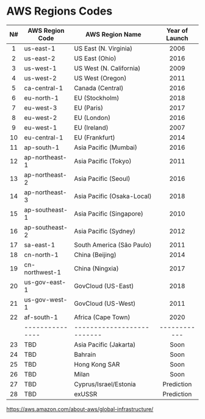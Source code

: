 # AWS Regions Codes

|N#   | AWS Region Code | AWS Region Name            | Year of Launch 
|:---:|-----------------|----------------------------|:--------------:
| 1   | us-east-1       | US East (N. Virginia)      | 2006
| 2   | us-east-2       | US East (Ohio)             | 2016
| 3   | us-west-1       | US West (N. California)    | 2009
| 4   | us-west-2       | US West (Oregon)           | 2011
| 5   | ca-central-1    | Canada (Central)           | 2016
| 6   | eu-north-1      | EU (Stockholm)             | 2018
| 7   | eu-west-3       | EU (Paris)                 | 2017
| 8   | eu-west-2       | EU (London)                | 2016
| 9   | eu-west-1       | EU (Ireland)               | 2007
| 10  | eu-central-1    | EU (Frankfurt)             | 2014
| 11  | ap-south-1      | Asia Pacific (Mumbai)      | 2016
| 12  | ap-northeast-1  | Asia Pacific (Tokyo)       | 2011
| 13  | ap-northeast-2  | Asia Pacific (Seoul)       | 2016
| 14  | ap-northeast-3  | Asia Pacific (Osaka-Local) | 2018
| 15  | ap-southeast-1  | Asia Pacific (Singapore)   | 2010
| 16  | ap-southeast-2  | Asia Pacific (Sydney)      | 2012
| 17  | sa-east-1       | South America (São Paulo)  | 2011
| 18  | cn-north-1      | China (Beijing)            | 2014
| 19  | cn-northwest-1  | China (Ningxia)            | 2017
| 20  | us-gov-east-1   | GovCloud (US-East)         | 2018
| 21  | us-gov-west-1   | GovCloud (US-West)         | 2011
| 22  | af-south-1      | Africa (Cape Town)         | 2020
|     | --------------- | -------------------------- |------------
| 23  | TBD             | Asia Pacific (Jakarta)     | Soon
| 24  | TBD             | Bahrain                    | Soon
| 25  | TBD             | Hong Kong SAR              | Soon
| 26  | TBD             | Milan                      | Soon
| 27  | TBD             | Cyprus/Israel/Estonia      | Prediction
| 28  | TBD             | exUSSR                     | Prediction
 
https://aws.amazon.com/about-aws/global-infrastructure/
